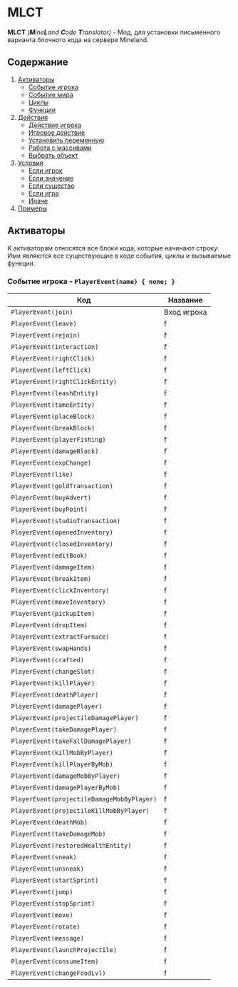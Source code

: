 # MLCT
**MLCT** *(**M**ine**L**and **C**ode **T**ranslator)* - Мод, для установки письменного варианта блочного кода на сервере Mineland.

## Содержание

1. [Активаторы](#активаторы)
   -  [Событие игрока](#событие-игрока---playereventname--none-)
   -  [Событие мира]()
   -  [Циклы]()
   -  [Функции]()
2. [Действия]()
   - [Действие игрока]()
   - [Игровое действие]()
   - [Установить переменную]()
   - [Работа с массивами]()
   - [Выбрать объект]()
3. [Условия]()
   - [Если игрок]()
   - [Если значение]()
   - [Если существо]()
   - [Если игра]()
   - [Иначе]()
4. [Примеры]()

## Активаторы
К активаторам относятся все блоки кода, которые начинают строку. Ими являются все существующие в коде события, циклы и вызываемые функции.
### Событие игрока - **`PlayerEvent(name) { none; }`**
| **Код** | **Название** |
| --- | --- |
| `PlayerEvent(join)` | Вход игрока |
| `PlayerEvent(leave)` | f |
| `PlayerEvent(rejoin)` | f |
| `PlayerEvent(interaction)` | f |
| `PlayerEvent(rightClick)` | f |
| `PlayerEvent(leftClick)` | f |
| `PlayerEvent(rightClickEntity)` | f |
| `PlayerEvent(leashEntity)` | f |
| `PlayerEvent(tameEntity)` | f |
| `PlayerEvent(placeBlock)` | f |
| `PlayerEvent(breakBlock)` | f |
| `PlayerEvent(playerFishing)` | f |
| `PlayerEvent(damageBlock)` | f |
| `PlayerEvent(expChange)` | f |
| `PlayerEvent(like)` | f |
| `PlayerEvent(goldTransaction)` | f |
| `PlayerEvent(buyAdvert)` | f |
| `PlayerEvent(buyPoint)` | f |
| `PlayerEvent(studioTransaction)` | f |
| `PlayerEvent(openedInventory)` | f |
| `PlayerEvent(closedInventory)` | f |
| `PlayerEvent(editBook)` | f |
| `PlayerEvent(damageItem)` | f |
| `PlayerEvent(breakItem)` | f |
| `PlayerEvent(clickInventory)` | f |
| `PlayerEvent(moveInventory)` | f |
| `PlayerEvent(pickupItem)` | f |
| `PlayerEvent(dropItem)` | f |
| `PlayerEvent(extractFurnace)` | f |
| `PlayerEvent(swapHands)` | f |
| `PlayerEvent(crafted)` | f |
| `PlayerEvent(changeSlot)` | f |
| `PlayerEvent(killPlayer)` | f |
| `PlayerEvent(deathPlayer)` | f |
| `PlayerEvent(damagePlayer)` | f |
| `PlayerEvent(projectileDamagePlayer)` | f |
| `PlayerEvent(takeDamagePlayer)` | f |
| `PlayerEvent(takeFallDamagePlayer)` | f |
| `PlayerEvent(killMobByPlayer)` | f |
| `PlayerEvent(killPlayerByMob)` | f |
| `PlayerEvent(damageMobByPlayer)` | f |
| `PlayerEvent(damagePlayerByMob)` | f |
| `PlayerEvent(projectileDamageMobByPlayer)` | f |
| `PlayerEvent(projectileKillMobByPlayer)` | f |
| `PlayerEvent(deathMob)` | f |
| `PlayerEvent(takeDamageMob)` | f |
| `PlayerEvent(restoredHealthEntity)` | f |
| `PlayerEvent(sneak)` | f |
| `PlayerEvent(unsneak)` | f |
| `PlayerEvent(startSprint)` | f |
| `PlayerEvent(jump)` | f |
| `PlayerEvent(stopSprint)` | f |
| `PlayerEvent(move)` | f |
| `PlayerEvent(rotate)` | f |
| `PlayerEvent(message)` | f |
| `PlayerEvent(launchProjectile)` | f |
| `PlayerEvent(consumeItem)` | f |
| `PlayerEvent(changeFoodLvl)` | f |
